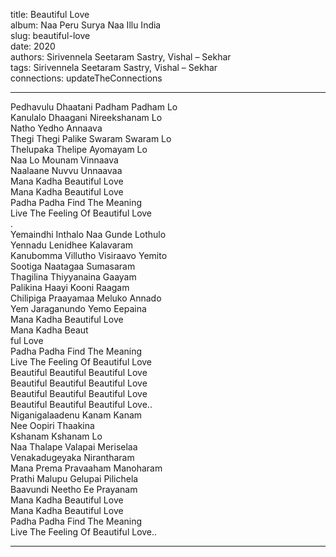 title: Beautiful Love  
album: Naa Peru Surya Naa Illu India  
slug: beautiful-love  
date: 2020  
authors: Sirivennela Seetaram Sastry, Vishal – Sekhar  
tags: Sirivennela Seetaram Sastry, Vishal – Sekhar  
connections: updateTheConnections  

------------

Pedhavulu Dhaatani Padham Padham Lo  
Kanulalo Dhaagani Nireekshanam Lo  
Natho Yedho Annaava  
Thegi Thegi Palike Swaram Swaram Lo  
Thelupaka Thelipe Ayomayam Lo  
Naa Lo Mounam Vinnaava  
Naalaane Nuvvu Unnaavaa  
Mana Kadha Beautiful Love  
Mana Kadha Beautiful Love  
Padha Padha Find The Meaning  
Live The Feeling Of Beautiful Love  
.  
Yemaindhi Inthalo Naa Gunde Lothulo  
Yennadu Lenidhee Kalavaram  
Kanubomma Villutho Visiraavo Yemito  
Sootiga Naatagaa Sumasaram  
Thagilina Thiyyanaina Gaayam  
Palikina Haayi Kooni Raagam  
Chilipiga Praayamaa Meluko Annado  
Yem Jaraganundo Yemo Eepaina  
Mana Kadha Beautiful Love  
Mana Kadha Beaut  
ful Love  
Padha Padha Find The Meaning  
Live The Feeling Of Beautiful Love  
Beautiful Beautiful Beautiful Love  
Beautiful Beautiful Beautiful Love  
Beautiful Beautiful Beautiful Love  
Beautiful Beautiful Beautiful Love..  
Niganigalaadenu Kanam Kanam  
Nee Oopiri Thaakina  
Kshanam Kshanam Lo  
Naa Thalape Valapai Meriselaa  
Venakadugeyaka Nirantharam  
Mana Prema Pravaaham Manoharam  
Prathi Malupu Gelupai Pilichela  
Baavundi Neetho Ee Prayanam  
Mana Kadha Beautiful Love  
Mana Kadha Beautiful Love  
Padha Padha Find The Meaning  
Live The Feeling Of Beautiful Love..  


------------
